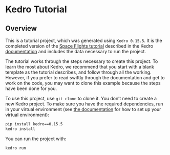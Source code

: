 # Kedro Tutorial

## Overview

This is a tutorial project, which was generated using `Kedro 0.15.5`. It is the completed version of the [Space Flights tutorial](https://kedro.readthedocs.io/docs/build/html/03_tutorial/02_tutorial_template.html) described in the Kedro [documentation](https://kedro.readthedocs.io) and includes the data necessary to run the project.

The tutorial works through the steps necessary to create this project. To learn the most about Kedro, we recommend that you start with a blank template as the tutorial describes, and follow through all the working. However, if you prefer to read swiftly through the documentation and get to work on the code, you may want to clone this example because the steps have been done for you.

To use this project, use `git clone` to clone it. You don’t need to create a new Kedro project. To make sure you have the required dependencies, run in your virtual environment (see [the documentation](https://kedro.readthedocs.io/en/stable/02_getting_started/01_prerequisites.html#python-virtual-environments) for how to set up your virtual environment):

```bash
pip install kedro==0.15.5
kedro install
```

You can run the project with:

```bash
kedro run
```
